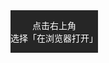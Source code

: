 <!-- 微信环境显示引导提示 ‌:ml-citation{ref="3,4" data="citationList"} -->
<div class="wx-guide" v-if="isWeixin">
    <div class="arrow-icon"></div>
    <p>点击右上角<br/>选择「在浏览器打开」</p>
</div>

<style>
.wx-guide {
    position: fixed;
    background: rgba(0,0,0,0.85);
    color: #fff;
    text-align: center;
    z-index: 9999;
}
</style>
